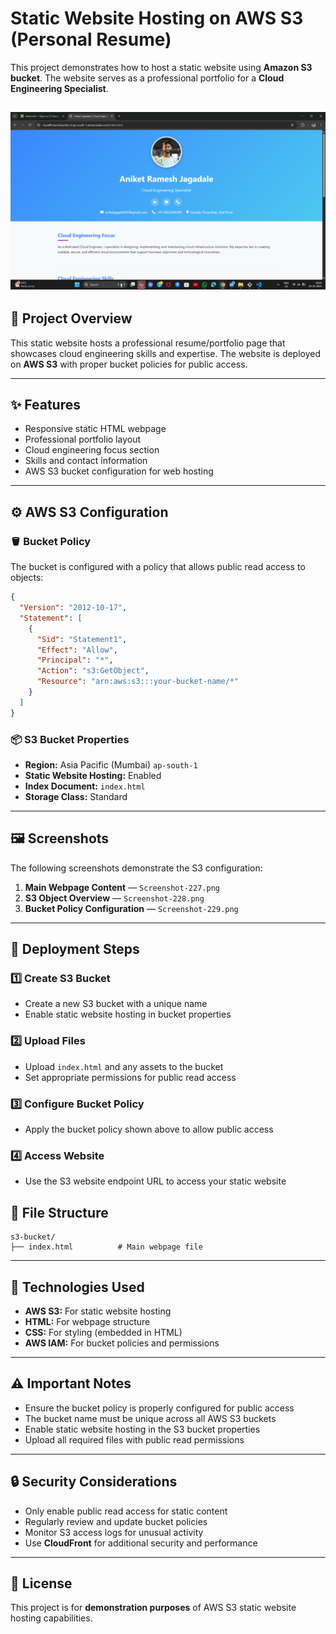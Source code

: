 # Static Website Hosting on AWS S3 (Personal Resume)

This project demonstrates how to host a static website using **Amazon S3 bucket**. The website serves as a professional portfolio for a **Cloud Engineering Specialist**.

![](/img/Screenshot%20(227).png)
---

## 📘 Project Overview

This static website hosts a professional resume/portfolio page that showcases cloud engineering skills and expertise. The website is deployed on **AWS S3** with proper bucket policies for public access.

---

## ✨ Features

- Responsive static HTML webpage  
- Professional portfolio layout  
- Cloud engineering focus section  
- Skills and contact information  
- AWS S3 bucket configuration for web hosting  

---

## ⚙️ AWS S3 Configuration

### 🪣 Bucket Policy

The bucket is configured with a policy that allows public read access to objects:

```json
{
  "Version": "2012-10-17",
  "Statement": [
    {
      "Sid": "Statement1",
      "Effect": "Allow",
      "Principal": "*",
      "Action": "s3:GetObject",
      "Resource": "arn:aws:s3:::your-bucket-name/*"
    }
  ]
}
```

### 📦 S3 Bucket Properties

- **Region:** Asia Pacific (Mumbai) `ap-south-1`  
- **Static Website Hosting:** Enabled  
- **Index Document:** `index.html`  
- **Storage Class:** Standard  

---

## 🖼️ Screenshots

The following screenshots demonstrate the S3 configuration:

1. **Main Webpage Content** — `Screenshot-227.png`  
2. **S3 Object Overview** — `Screenshot-228.png`  
3. **Bucket Policy Configuration** — `Screenshot-229.png`  

---

## 🚀 Deployment Steps

### 1️⃣ Create S3 Bucket
- Create a new S3 bucket with a unique name  
- Enable static website hosting in bucket properties  

### 2️⃣ Upload Files
- Upload `index.html` and any assets to the bucket  
- Set appropriate permissions for public read access  

### 3️⃣ Configure Bucket Policy
- Apply the bucket policy shown above to allow public access  

### 4️⃣ Access Website
- Use the S3 website endpoint URL to access your static website  

## 📂 File Structure

```
s3-bucket/
├── index.html          # Main webpage file
```

---

## 🧰 Technologies Used

- **AWS S3:** For static website hosting  
- **HTML:** For webpage structure  
- **CSS:** For styling (embedded in HTML)  
- **AWS IAM:** For bucket policies and permissions  

---

## ⚠️ Important Notes

- Ensure the bucket policy is properly configured for public access  
- The bucket name must be unique across all AWS S3 buckets  
- Enable static website hosting in the S3 bucket properties  
- Upload all required files with public read permissions  

---

## 🔒 Security Considerations

- Only enable public read access for static content  
- Regularly review and update bucket policies  
- Monitor S3 access logs for unusual activity  
- Use **CloudFront** for additional security and performance  

---

## 📄 License

This project is for **demonstration purposes** of AWS S3 static website hosting capabilities.
